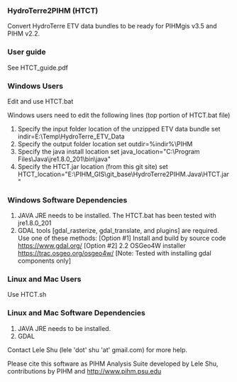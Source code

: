 ### HydroTerre2PIHM (HTCT) 
Convert HydroTerre ETV data bundles to be ready for PIHMgis v3.5 and PIHM v2.2.

### User guide
See HTCT_guide.pdf

### Windows Users
Edit and use HTCT.bat

Windows users need to edit the following lines (top portion of HTCT.bat file)
1. Specify the input folder location of the unzipped ETV data bundle    set indir=E:\Temp\HydroTerre_ETV_Data
2. Specify the output folder location                                   set outdir=%indir%\PIHM
3. Specify the java install location                                    set java_location="C:\Program Files\Java\jre1.8.0_201\bin\java"
4. Specify the HTCT.jar location (from this git site)                   set HTCT_location="E:\PIHM_GIS\git_base\HydroTerre2PIHM.Java\HTCT.jar"

### Windows Software Dependencies
1. JAVA JRE needs to be installed. The HTCT.bat has been tested with jre1.8.0_201
2. GDAL tools [gdal_rasterize, gdal_translate, and plugins] are required. Use one of these methods:
[Option #1] Install and build by source code https://www.gdal.org/
[Option #2] 2.2 OSGeo4W installer https://trac.osgeo.org/osgeo4w/ [Note: Tested with installing gdal components only]

### Linux and Mac Users
Use HTCT.sh

### Linux and Mac Software Dependencies
1. JAVA JRE needs to be installed.
2. GDAL

Contact Lele Shu (lele 'dot' shu 'at' gmail.com) for more help.

Please cite this software as PIHM Analysis Suite developed by Lele Shu, contributions by PIHM and http://www.pihm.psu.edu
